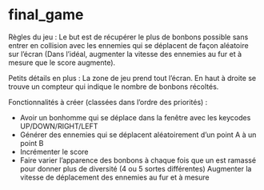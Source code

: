 # final_game

Règles du jeu : 
Le but est de récupérer le plus de bonbons possible sans entrer en collision avec les ennemies qui se déplacent de façon aléatoire sur l’écran (Dans l’idéal, augmenter la vitesse des ennemies au fur et à mesure que le score augmente).


Petits détails en plus : 
La zone de jeu prend tout l’écran. En haut à droite se trouve un compteur qui indique le nombre de bonbons récoltés. 


Fonctionnalités à créer (classées dans l’ordre des priorités) : 

- Avoir un bonhomme qui se déplace dans la fenêtre avec les keycodes UP/DOWN/RIGHT/LEFT
- Générer des ennemies qui se déplacent aléatoirement d’un point A à un point B 
- Incrémenter le score 
- Faire varier l’apparence des bonbons à chaque fois que un est ramassé pour donner plus de diversité (4 ou 5 sortes différentes) 
Augmenter la vitesse de déplacement des ennemies au fur et à mesure
